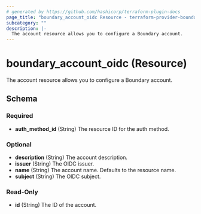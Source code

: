 ```yaml
---
# generated by https://github.com/hashicorp/terraform-plugin-docs
page_title: "boundary_account_oidc Resource - terraform-provider-boundary"
subcategory: ""
description: |-
  The account resource allows you to configure a Boundary account.
---
```


# boundary_account_oidc (Resource)

The account resource allows you to configure a Boundary account.



<!-- schema generated by tfplugindocs -->
## Schema

### Required

- **auth_method_id** (String) The resource ID for the auth method.

### Optional

- **description** (String) The account description.
- **issuer** (String) The OIDC issuer.
- **name** (String) The account name. Defaults to the resource name.
- **subject** (String) The OIDC subject.

### Read-Only

- **id** (String) The ID of the account.


